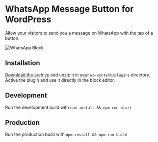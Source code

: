 # WhatsApp Message Button for WordPress

Allow your visitors to send you a message on WhatsApp with the tap of a button.

![WhatsApp Block](https://cldup.com/eC1WVM-ToJ.gif "WhatsApp Block")

## Installation

[Download the archive](https://github.com/apeatling/whatsapp-block/archive/master.zip) and unzip it in your `wp-content/plugins` directory. Active the plugin and use it directly in the block editor.

## Development

Run the development build with `npm install && npm run start`

## Production

Run the production build with `npm install && npm run build`
